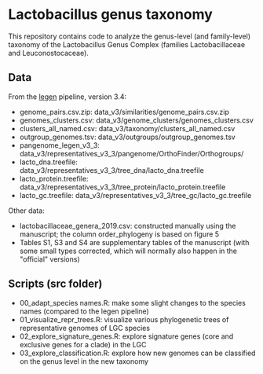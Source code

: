 # Lactobacillus genus taxonomy

This repository contains code to analyze the genus-level (and family-level) taxonomy of the Lactobacillus Genus Complex (families Lactobacillaceae and Leuconostocaceae). 

## Data

From the [legen](https://github.com/SWittouck/legen_pipeline) pipeline, version 3.4:

* genome_pairs.csv.zip: data_v3/similarities/genome_pairs.csv.zip
* genomes_clusters.csv: data_v3/genome_clusters/genomes_clusters.csv
* clusters_all_named.csv: data_v3/taxonomy/clusters_all_named.csv
* outgroup_genomes.tsv: data_v3/outgroups/outgroup_genomes.tsv
* pangenome_legen_v3_3: data_v3/representatives_v3_3/pangenome/OrthoFinder/Orthogroups/
* lacto_dna.treefile: data_v3/representatives_v3_3/tree_dna/lacto_dna.treefile
* lacto_protein.treefile: data_v3/representatives_v3_3/tree_protein/lacto_protein.treefile
* lacto_gc.treefile: data_v3/representatives_v3_3/tree_gc/lacto_gc.treefile

Other data:

* lactobacillaceae_genera_2019.csv: constructed manually using the manuscript; the column order_phylogeny is based on figure 5
* Tables S1, S3 and S4 are supplementary tables of the manuscript (with some small types corrected, which will normally also happen in the "official" versions)

## Scripts (src folder)

* 00_adapt_species names.R: make some slight changes to the species names (compared to the legen pipeline)
* 01_visualize_repr_trees.R: visualize various phylogenetic trees of representative genomes of LGC species
* 02_explore_signature_genes.R: explore signature genes (core and exclusive genes for a clade) in the LGC
* 03_explore_classification.R: explore how new genomes can be classified on the genus level in the new taxonomy
